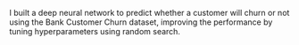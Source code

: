 I built a deep neural network to predict whether a customer will churn or not using the Bank Customer Churn dataset, improving the performance by tuning hyperparameters using random search.

